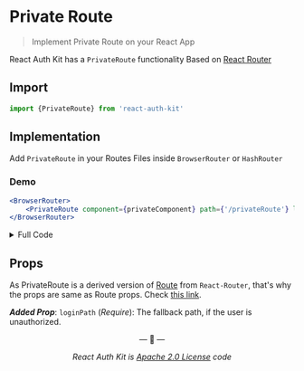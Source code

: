   # Private Route

> Implement Private Route on your React App

React Auth Kit has a `PrivateRoute` functionality Based on [React Router](https://reactrouter.com/)

<div data-ea-publisher="authkitarkadipme" data-ea-type="text" data-ea-keywords="web|react|javascript|python|database|node|mongo" id="privateroute"></div>

## Import

```js
import {PrivateRoute} from 'react-auth-kit'
```

## Implementation

Add `PrivateRoute` in your Routes Files inside `BrowserRouter` or `HashRouter`

### Demo

```jsx
<BrowserRouter>
    <PrivateRoute component={privateComponent} path={'/privateRoute'} loginPath={'/loginPath'} exact/>
</BrowserRouter>
```

<details>
    <summary>Full Code</summary>
    <br>


```jsx
import React from "react"
import {BrowserRouter, Route} from "react-router-dom"
import { PrivateRoute } from 'react-auth-kit'

const Routes = () => {
    return (
        <BrowserRouter>
            <Route component={LoginComponent} path={'/login'} exact/>
            <PrivateRoute component={privateComponent} path={'/privateRoute'} loginPath={'/loginPath'} exact/>
        </BrowserRouter>
    )
}
```
</details>

## Props

As PrivateRoute is a derived version of [Route](https://reactrouter.com/web/api/Route) from `React-Router`,
that's why the props are same as Route props. Check [this link](https://reactrouter.com/web/api/Route).

***Added Prop***: `loginPath` (_Require_): The fallback path, if the user is unauthorized.

<p align="center">&mdash; 🔑  &mdash;</p>
<p align="center"><i>React Auth Kit is <a href="https://github.com/react-auth-kit/react-auth-kit/blob/master/LICENSE">Apache 2.0 License</a> code</i></p>
